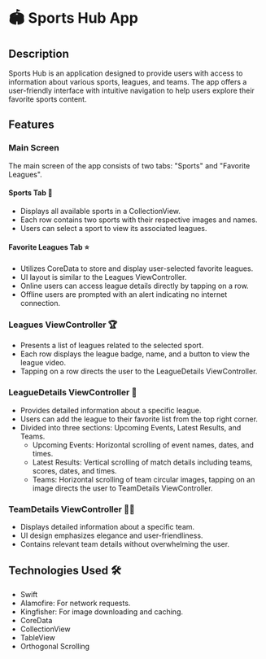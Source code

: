 # 🏟️ Sports Hub App

## Description
Sports Hub is an application designed to provide users with access to information about various sports, leagues, and teams. The app offers a user-friendly interface with intuitive navigation to help users explore their favorite sports content.

## Features

### Main Screen
The main screen of the app consists of two tabs: "Sports" and "Favorite Leagues".

#### Sports Tab 🏀
- Displays all available sports in a CollectionView.
- Each row contains two sports with their respective images and names.
- Users can select a sport to view its associated leagues.

#### Favorite Leagues Tab ⭐
- Utilizes CoreData to store and display user-selected favorite leagues.
- UI layout is similar to the Leagues ViewController.
- Online users can access league details directly by tapping on a row.
- Offline users are prompted with an alert indicating no internet connection.

### Leagues ViewController 🏆
- Presents a list of leagues related to the selected sport.
- Each row displays the league badge, name, and a button to view the league video.
- Tapping on a row directs the user to the LeagueDetails ViewController.

### LeagueDetails ViewController 📅
- Provides detailed information about a specific league.
- Users can add the league to their favorite list from the top right corner.
- Divided into three sections: Upcoming Events, Latest Results, and Teams.
  - Upcoming Events: Horizontal scrolling of event names, dates, and times.
  - Latest Results: Vertical scrolling of match details including teams, scores, dates, and times.
  - Teams: Horizontal scrolling of team circular images, tapping on an image directs the user to TeamDetails ViewController.

### TeamDetails ViewController 🏃‍♂️
- Displays detailed information about a specific team.
- UI design emphasizes elegance and user-friendliness.
- Contains relevant team details without overwhelming the user.

## Technologies Used 🛠️
- Swift
- Alamofire: For network requests.
- Kingfisher: For image downloading and caching.
- CoreData
- CollectionView
- TableView
- Orthogonal Scrolling

